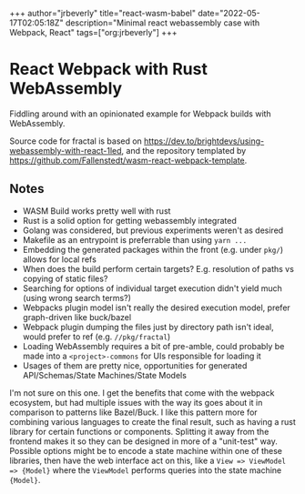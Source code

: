 +++
author="jrbeverly"
title="react-wasm-babel"
date="2022-05-17T02:05:18Z"
description="Minimal react webassembly case with Webpack, React"
tags=["org:jrbeverly"]
+++

# React Webpack with Rust WebAssembly

Fiddling around with an opinionated example for Webpack builds with WebAssembly.

Source code for fractal is based on https://dev.to/brightdevs/using-webassembly-with-react-1led, and the repository templated by https://github.com/Fallenstedt/wasm-react-webpack-template.

## Notes

- WASM Build works pretty well with rust
- Rust is a solid option for getting webassembly integrated
- Golang was considered, but previous experiments weren't as desired
- Makefile as an entrypoint is preferrable than using `yarn ...`
- Embedding the generated packages within the front (e.g. under `pkg/`) allows for local refs
- When does the build perform certain targets? E.g. resolution of paths vs copying of static files?
- Searching for options of individual target execution didn't yield much (using wrong search terms?)
- Webpacks plugin model isn't really the desired execution model, prefer graph-driven like buck/bazel
- Webpack plugin dumping the files just by directory path isn't ideal, would prefer to ref (e.g. `//pkg/fractal`)
- Loading WebAssembly requires a bit of pre-amble, could probably be made into a `<project>-commons` for UIs responsible for loading it
- Usages of them are pretty nice, opportunities for generated API/Schemas/State Machines/State Models

I'm not sure on this one. I get the benefits that come with the webpack ecosystem, but had multiple issues with the way its goes about it in comparison to patterns like Bazel/Buck. I like this pattern more for combining various languages to create the final result, such as having a rust library for certain functions or components. Splitting it away from the frontend makes it so they can be designed in more of a "unit-test" way. Possible options might be to encode a state machine within one of these libraries, then have the web interface act on this, like a `View => ViewModel => {Model}` where the `ViewModel` performs queries into the state machine `{Model}`.
